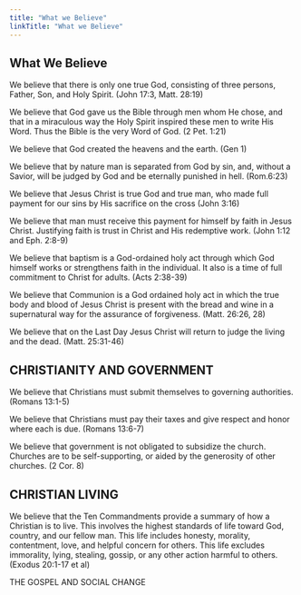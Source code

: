 ```yaml
---
title: "What we Believe"
linkTitle: "What we Believe"
---
```


## What We Believe

We believe that there is only one true God, consisting of three persons, Father, Son, and Holy Spirit. (John 17:3, Matt. 28:19)

We believe that God gave us the Bible through men whom He chose, and that in a miraculous way the Holy Spirit inspired these men to write His Word. Thus the Bible is the very Word of God. (2 Pet. 1:21)

We believe that God created the heavens and the earth. (Gen 1)

We believe that by nature man is separated from God by sin, and, without a Savior, will be judged by God and be eternally punished in hell. (Rom.6:23)

We believe that Jesus Christ is true God and true man, who made full payment for our sins by His sacrifice on the cross (John 3:16)

We believe that man must receive this payment for himself by faith in Jesus Christ. Justifying faith is trust in Christ and His redemptive work. (John 1:12 and Eph. 2:8-9)

We believe that baptism is a God-ordained holy act through which God himself works or strengthens faith in the individual. It also is a time of full commitment to Christ for adults. (Acts 2:38-39)

We believe that Communion is a God ordained holy act in which the true body and blood of Jesus Christ is present with the bread and wine in a supernatural way for the assurance of forgiveness. (Matt. 26:26, 28)

We believe that on the Last Day Jesus Christ will return to judge the living and the dead. (Matt. 25:31-46)

## CHRISTIANITY AND GOVERNMENT

We believe that Christians must submit themselves to governing authorities. (Romans 13:1-5)

We believe that Christians must pay their taxes and give respect and honor where each is due. (Romans 13:6-7)

We believe that government is not obligated to subsidize the church. Churches are to be self-supporting, or aided by the generosity of other churches. (2 Cor. 8)

## CHRISTIAN LIVING

We believe that the Ten Commandments provide a summary of how a Christian is to live. This involves the highest standards of life toward God, country, and our fellow man. This life includes honesty, morality, contentment, love, and helpful concern for others. This life excludes immorality, lying, stealing, gossip, or any other action harmful to others. (Exodus 20:1-17 et al)

THE GOSPEL AND SOCIAL CHANGE